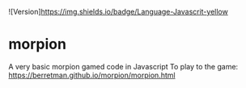 ![Version]https://img.shields.io/badge/Language-Javascrit-yellow
# morpion
A very basic morpion gamed code in Javascript
To play to the game: https://berretman.github.io/morpion/morpion.html
